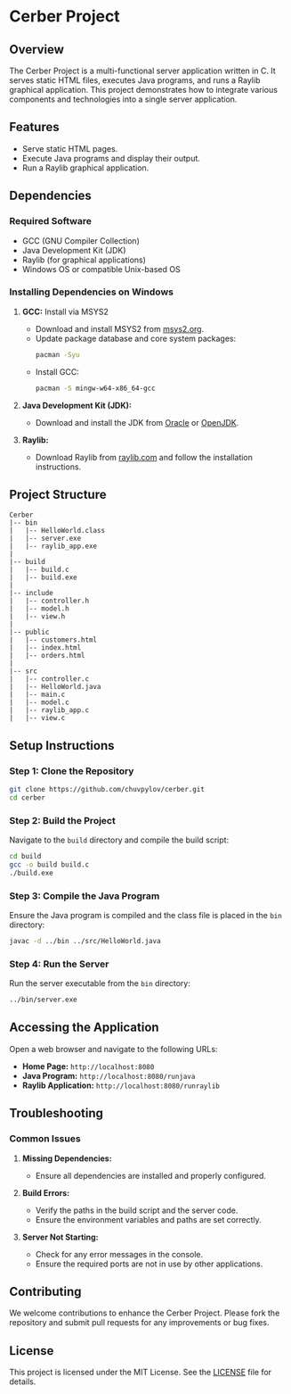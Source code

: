 
# Cerber Project

## Overview

The Cerber Project is a multi-functional server application written in C. It serves static HTML files, executes Java programs, and runs a Raylib graphical application. This project demonstrates how to integrate various components and technologies into a single server application.

## Features

- Serve static HTML pages.
- Execute Java programs and display their output.
- Run a Raylib graphical application.

## Dependencies

### Required Software

- GCC (GNU Compiler Collection)
- Java Development Kit (JDK)
- Raylib (for graphical applications)
- Windows OS or compatible Unix-based OS

### Installing Dependencies on Windows

1. **GCC:** Install via MSYS2
    - Download and install MSYS2 from [msys2.org](https://www.msys2.org/).
    - Update package database and core system packages:
      ```sh
      pacman -Syu
      ```
    - Install GCC:
      ```sh
      pacman -S mingw-w64-x86_64-gcc
      ```

2. **Java Development Kit (JDK):**
    - Download and install the JDK from [Oracle](https://www.oracle.com/java/technologies/javase-jdk11-downloads.html) or [OpenJDK](https://openjdk.java.net/install/).

3. **Raylib:**
    - Download Raylib from [raylib.com](https://www.raylib.com/) and follow the installation instructions.

## Project Structure

```
Cerber
|-- bin
|   |-- HelloWorld.class
|   |-- server.exe
|   |-- raylib_app.exe
|
|-- build
|   |-- build.c
|   |-- build.exe
|
|-- include
|   |-- controller.h
|   |-- model.h
|   |-- view.h
|
|-- public
|   |-- customers.html
|   |-- index.html
|   |-- orders.html
|
|-- src
|   |-- controller.c
|   |-- HelloWorld.java
|   |-- main.c
|   |-- model.c
|   |-- raylib_app.c
|   |-- view.c
```

## Setup Instructions

### Step 1: Clone the Repository

```sh
git clone https://github.com/chuvpylov/cerber.git
cd cerber
```

### Step 2: Build the Project

Navigate to the `build` directory and compile the build script:

```sh
cd build
gcc -o build build.c
./build.exe
```

### Step 3: Compile the Java Program

Ensure the Java program is compiled and the class file is placed in the `bin` directory:

```sh
javac -d ../bin ../src/HelloWorld.java
```

### Step 4: Run the Server

Run the server executable from the `bin` directory:

```sh
../bin/server.exe
```

## Accessing the Application

Open a web browser and navigate to the following URLs:

- **Home Page:** `http://localhost:8080`
- **Java Program:** `http://localhost:8080/runjava`
- **Raylib Application:** `http://localhost:8080/runraylib`

## Troubleshooting

### Common Issues

1. **Missing Dependencies:**
    - Ensure all dependencies are installed and properly configured.

2. **Build Errors:**
    - Verify the paths in the build script and the server code.
    - Ensure the environment variables and paths are set correctly.

3. **Server Not Starting:**
    - Check for any error messages in the console.
    - Ensure the required ports are not in use by other applications.

## Contributing

We welcome contributions to enhance the Cerber Project. Please fork the repository and submit pull requests for any improvements or bug fixes.

## License

This project is licensed under the MIT License. See the [LICENSE](LICENSE) file for details.
